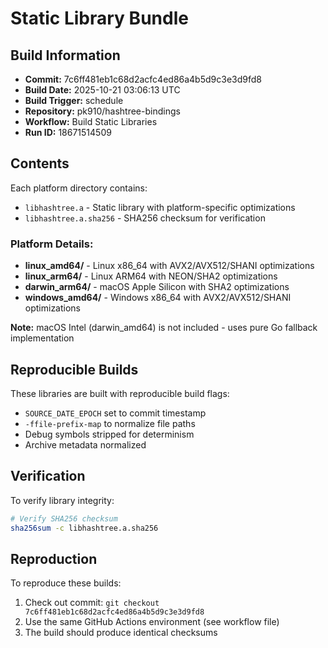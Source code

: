 # Static Library Bundle

## Build Information
- **Commit:** 7c6ff481eb1c68d2acfc4ed86a4b5d9c3e3d9fd8
- **Build Date:** 2025-10-21 03:06:13 UTC
- **Build Trigger:** schedule
- **Repository:** pk910/hashtree-bindings
- **Workflow:** Build Static Libraries
- **Run ID:** 18671514509

## Contents
Each platform directory contains:
- `libhashtree.a` - Static library with platform-specific optimizations
- `libhashtree.a.sha256` - SHA256 checksum for verification

### Platform Details:
- **linux_amd64/** - Linux x86_64 with AVX2/AVX512/SHANI optimizations
- **linux_arm64/** - Linux ARM64 with NEON/SHA2 optimizations
- **darwin_arm64/** - macOS Apple Silicon with SHA2 optimizations
- **windows_amd64/** - Windows x86_64 with AVX2/AVX512/SHANI optimizations

**Note:** macOS Intel (darwin_amd64) is not included - uses pure Go fallback implementation

## Reproducible Builds
These libraries are built with reproducible build flags:
- `SOURCE_DATE_EPOCH` set to commit timestamp
- `-ffile-prefix-map` to normalize file paths
- Debug symbols stripped for determinism
- Archive metadata normalized

## Verification
To verify library integrity:
```bash
# Verify SHA256 checksum
sha256sum -c libhashtree.a.sha256

```

## Reproduction
To reproduce these builds:
1. Check out commit: `git checkout 7c6ff481eb1c68d2acfc4ed86a4b5d9c3e3d9fd8`
2. Use the same GitHub Actions environment (see workflow file)
3. The build should produce identical checksums
